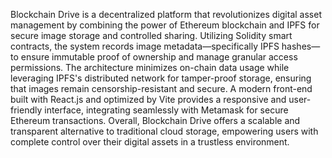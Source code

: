 Blockchain Drive is a decentralized platform that revolutionizes digital asset management by combining the power of Ethereum blockchain and IPFS for secure image storage and controlled sharing. Utilizing Solidity smart contracts, the system records image metadata—specifically IPFS hashes—to ensure immutable proof of ownership and manage granular access permissions. The architecture minimizes on-chain data usage while leveraging IPFS's distributed network for tamper-proof storage, ensuring that images remain censorship-resistant and secure. A modern front-end built with React.js and optimized by Vite provides a responsive and user-friendly interface, integrating seamlessly with Metamask for secure Ethereum transactions. Overall, Blockchain Drive offers a scalable and transparent alternative to traditional cloud storage, empowering users with complete control over their digital assets in a trustless environment.
